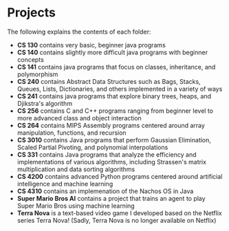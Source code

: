 # Projects

The following explains the contents of each folder:

<ul>

<li><strong>CS 130</strong> contains very basic, beginner java programs</li>
<li><strong>CS 140</strong> contains slightly more difficult java programs with beginner concepts</li>
<li><strong>CS 141</strong> contains java programs that focus on classes, inheritance, and polymorphism</li>
<li><strong>CS 240</strong> contains Abstract Data Structures such as Bags, Stacks, Queues, Lists, Dictionaries, and others implemented in a variety of ways</li>
<li><strong>CS 241</strong> contains java programs that explore binary trees, heaps, and Djikstra's algorithm</li>
<li><strong>CS 256</strong> contains C and C++ programs ranging from beginner level to more advanced class and object interaction</li>
<li><strong>CS 264</strong> contains MIPS Assembly programs centered around array manipulation, functions, and recursion</li>
<li><strong>CS 3010</strong> contains Java programs that perform Gaussian Elimination, Scaled Partial Pivoting, and polynomial interpolations</li>
<li><strong>CS 331</strong> contains Java programs that analyze the efficiency and implementations of various algorithms, including Strassen's matrix multiplication and data sorting algorithms</li>
<li><strong>CS 4200</strong> contains advanced Python programs centered around artificial intelligence and machine learning</li>
<li><strong>CS 4310</strong> contains an implemenation of the Nachos OS in Java</li>
<li><strong>Super Mario Bros AI</strong> contains a project that trains an agent to play Super Mario Bros using machine learning</li>
<li><strong>Terra Nova</strong> is a text-based video game I developed based on the Netflix series Terra Nova! (Sadly, Terra Nova is no longer available on Netflix)</li>
  
</ul>